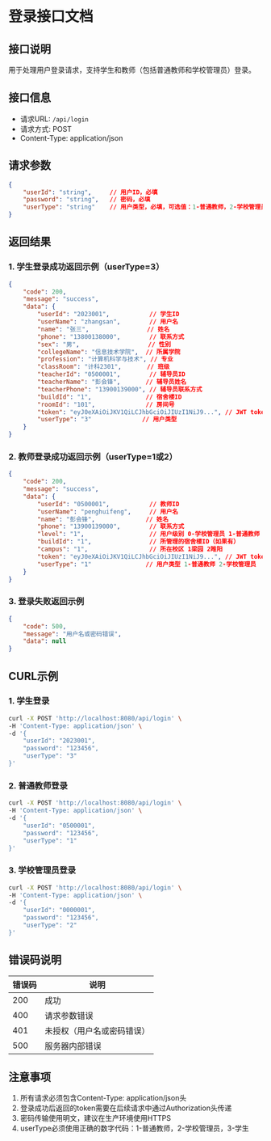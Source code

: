 # 登录接口文档

## 接口说明
用于处理用户登录请求，支持学生和教师（包括普通教师和学校管理员）登录。

## 接口信息
- 请求URL: `/api/login`
- 请求方式: POST
- Content-Type: application/json

## 请求参数
```json
{
    "userId": "string",     // 用户ID，必填
    "password": "string",   // 密码，必填
    "userType": "string"    // 用户类型，必填，可选值：1-普通教师，2-学校管理员，3-学生
}
```

## 返回结果

### 1. 学生登录成功返回示例（userType=3）
```json
{
    "code": 200,
    "message": "success",
    "data": {
        "userId": "2023001",           // 学生ID
        "userName": "zhangsan",        // 用户名
        "name": "张三",                // 姓名
        "phone": "13800138000",        // 联系方式
        "sex": "男",                   // 性别
        "collegeName": "信息技术学院",  // 所属学院
        "profession": "计算机科学与技术", // 专业
        "classRoom": "计科2301",       // 班级
        "teacherId": "0500001",        // 辅导员ID
        "teacherName": "彭会锋",       // 辅导员姓名
        "teacherPhone": "13900139000", // 辅导员联系方式
        "buildId": "1",               // 宿舍楼ID
        "roomId": "101",              // 房间号
        "token": "eyJ0eXAiOiJKV1QiLCJhbGciOiJIUzI1NiJ9...", // JWT token
        "userType": "3"              // 用户类型
    }
}
```

### 2. 教师登录成功返回示例（userType=1或2）
```json
{
    "code": 200,
    "message": "success",
    "data": {
        "userId": "0500001",           // 教师ID
        "userName": "penghuifeng",     // 用户名
        "name": "彭会锋",              // 姓名
        "phone": "13900139000",        // 联系方式
        "level": "1",                  // 用户级别 0-学校管理员 1-普通教师
        "buildId": "1",                // 所管理的宿舍楼ID（如果有）
        "campus": "1",                 // 所在校区 1梁园 2睢阳
        "token": "eyJ0eXAiOiJKV1QiLCJhbGciOiJIUzI1NiJ9...", // JWT token
        "userType": "1"               // 用户类型 1-普通教师 2-学校管理员
    }
}
```

### 3. 登录失败返回示例
```json
{
    "code": 500,
    "message": "用户名或密码错误",
    "data": null
}
```

## CURL示例

### 1. 学生登录
```bash
curl -X POST 'http://localhost:8080/api/login' \
-H 'Content-Type: application/json' \
-d '{
    "userId": "2023001",
    "password": "123456",
    "userType": "3"
}'
```

### 2. 普通教师登录
```bash
curl -X POST 'http://localhost:8080/api/login' \
-H 'Content-Type: application/json' \
-d '{
    "userId": "0500001",
    "password": "123456",
    "userType": "1"
}'
```

### 3. 学校管理员登录
```bash
curl -X POST 'http://localhost:8080/api/login' \
-H 'Content-Type: application/json' \
-d '{
    "userId": "0000001",
    "password": "123456",
    "userType": "2"
}'
```

## 错误码说明
| 错误码 | 说明 |
|--------|------|
| 200    | 成功 |
| 400    | 请求参数错误 |
| 401    | 未授权（用户名或密码错误）|
| 500    | 服务器内部错误 |

## 注意事项
1. 所有请求必须包含Content-Type: application/json头
2. 登录成功后返回的token需要在后续请求中通过Authorization头传递
3. 密码传输使用明文，建议在生产环境使用HTTPS
4. userType必须使用正确的数字代码：1-普通教师，2-学校管理员，3-学生 